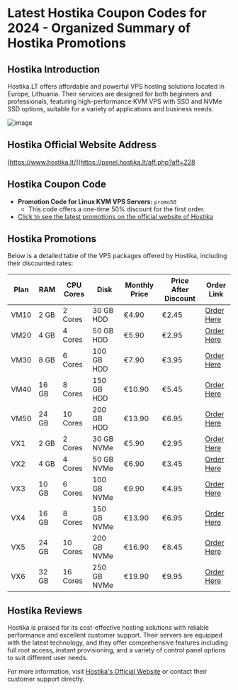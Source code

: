 # Latest Hostika Coupon Codes for 2024 - Organized Summary of Hostika Promotions

## Hostika Introduction
Hostika.LT offers affordable and powerful VPS hosting solutions located in Europe, Lithuania. Their services are designed for both beginners and professionals, featuring high-performance KVM VPS with SSD and NVMe SSD options, suitable for a variety of applications and business needs.

![image](https://github.com/youngbloodgenaro96/Hostika/assets/167661706/691f6abf-ada2-43dd-85a3-bc4be30dd90a)

## Hostika Official Website Address
[https://www.hostika.lt/](https://panel.hostika.lt/aff.php?aff=228

## Hostika Coupon Code
- **Promotion Code for Linux KVM VPS Servers:** `promo50`
  - This code offers a one-time 50% discount for the first order.
- [Click to see the latest promotions on the official website of Hostika](https://panel.hostika.lt/aff.php?aff=228)

## Hostika Promotions
Below is a detailed table of the VPS packages offered by Hostika, including their discounted rates:

| Plan  | RAM  | CPU Cores | Disk       | Monthly Price | Price After Discount | Order Link                                                           |
|-------|------|-----------|------------|---------------|----------------------|----------------------------------------------------------------------|
| VM10  | 2 GB | 2 Cores   | 30 GB HDD  | €4.90         | €2.45                | [Order Here](https://panel.hostika.lt/aff.php?aff=228)                         |
| VM20  | 4 GB | 4 Cores   | 50 GB HDD  | €5.90         | €2.95                | [Order Here](https://panel.hostika.lt/aff.php?aff=228)                         |
| VM30  | 8 GB | 6 Cores   | 100 GB HDD | €7.90         | €3.95                | [Order Here](https://panel.hostika.lt/aff.php?aff=228)                         |
| VM40  | 16 GB| 8 Cores   | 150 GB HDD | €10.90        | €5.45                | [Order Here](https://panel.hostika.lt/aff.php?aff=228)                         |
| VM50  | 24 GB| 10 Cores  | 200 GB HDD | €13.90        | €6.95                | [Order Here](https://panel.hostika.lt/aff.php?aff=228)                         |
| VX1   | 2 GB | 2 Cores   | 30 GB NVMe | €5.90         | €2.95                | [Order Here](https://panel.hostika.lt/aff.php?aff=228)                         |
| VX2   | 4 GB | 4 Cores   | 50 GB NVMe | €6.90         | €3.45                | [Order Here](https://panel.hostika.lt/aff.php?aff=228)                         |
| VX3   | 10 GB| 6 Cores   | 100 GB NVMe| €9.90         | €4.95                | [Order Here](https://panel.hostika.lt/aff.php?aff=228)                         |
| VX4   | 16 GB| 8 Cores   | 150 GB NVMe| €13.90        | €6.95                | [Order Here](https://panel.hostika.lt/aff.php?aff=228)                         |
| VX5   | 24 GB| 10 Cores  | 200 GB NVMe| €16.90        | €8.45                | [Order Here](https://panel.hostika.lt/aff.php?aff=228)                         |
| VX6   | 32 GB| 16 Cores  | 250 GB NVMe| €19.90        | €9.95                | [Order Here](https://panel.hostika.lt/aff.php?aff=228)                         |

## Hostika Reviews
Hostika is praised for its cost-effective hosting solutions with reliable performance and excellent customer support. Their servers are equipped with the latest technology, and they offer comprehensive features including full root access, instant provisioning, and a variety of control panel options to suit different user needs.

For more information, visit [Hostika's Official Website](https://panel.hostika.lt/aff.php?aff=228) or contact their customer support directly.
